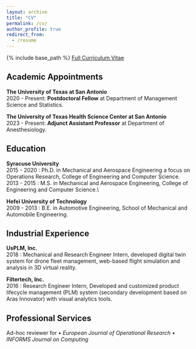 ```yaml
---
layout: archive
title: "CV"
permalink: /cv/
author_profile: true
redirect_from:
  - /resume
---
```


{% include base_path %}
<a href="https://drive.google.com/file/d/1XQ4o84pBBBhDNKHV7F2594wrYwlZ-NUj/view?usp=sharing">Full Curriculum Vitae</a>

Academic Appointments
-----
**The University of Texas at San Antonio**\
2020 - Present: **Postdoctoral Fellow** at Department of Management Science and Statistics.

**The University of Texas Health Science Center at San Antonio**\
2023 - Present: **Adjunct Assistant Professor** at Department of Anesthesiology.


Education
-----
**Syracuse University**\
2015 - 2020 : Ph.D. in Mechanical and Aerospace Engineering  a focus on Operations Research, College of Engineering and Computer Science.\
2013 - 2015 : M.S.  in Mechanical and Aerospace Engineering, College of Engineering and Computer Science.\

**Hefei University of Technology**\
2009 - 2013 : B.E. in Automotive Engineering, School of Mechanical and Automobile Engineering.

Industrial Experience
-----

**UsPLM, Inc.**\
2018       : Mechanical and Research Engineer Intern, developed digital twin system for drone fleet management, web-based flight simulation
and analysis in 3D virtual reality.

**Filtertech, Inc.**\
2016       : Research Engineer Intern, Developed and customized product lifecycle management (PLM) system (secondary
development based on Aras Innovator) with visual analytics tools.


Professional Services
-----
Ad-hoc reviewer for  •  *European Journal of Operational Research* • *INFORMS Journal on Computing*
